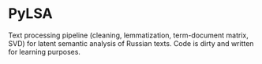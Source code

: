 PyLSA
=====

Text processing pipeline (cleaning, lemmatization, term-document matrix, SVD) for latent semantic analysis of Russian texts. Code is dirty and written for learning purposes.
